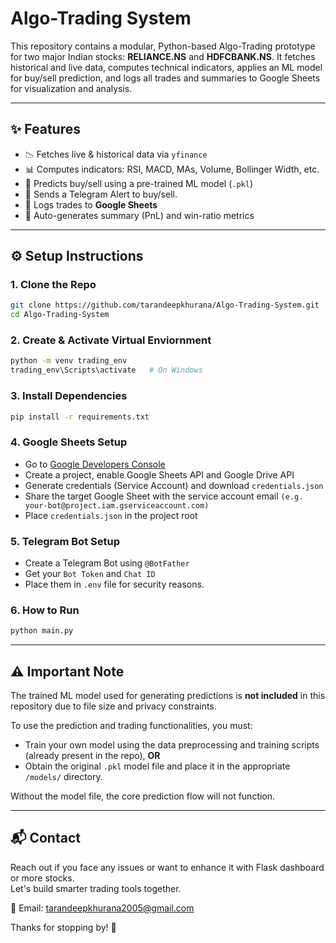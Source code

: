 # Algo-Trading System

This repository contains a modular, Python-based Algo-Trading prototype for two major Indian stocks: **RELIANCE.NS** and **HDFCBANK.NS**. It fetches historical and live data, computes technical indicators, applies an ML model for buy/sell prediction, and logs all trades and summaries to Google Sheets for visualization and analysis.

---

## ✨ Features

- 📉 Fetches live & historical data via `yfinance`
- 📊 Computes indicators: RSI, MACD, MAs, Volume, Bollinger Width, etc.
- 🤖 Predicts buy/sell using a pre-trained ML model (`.pkl`)
- 📢 Sends a Telegram Alert to buy/sell.
- 🧾 Logs trades to **Google Sheets**
- 🧮 Auto-generates summary (PnL) and win-ratio metrics

---

## ⚙️ Setup Instructions

### 1. Clone the Repo
```bash
git clone https://github.com/tarandeepkhurana/Algo-Trading-System.git
cd Algo-Trading-System
```
### 2. Create & Activate Virtual Enviornment
```bash
python -m venv trading_env
trading_env\Scripts\activate   # On Windows
```
### 3. Install Dependencies
```bash
pip install -r requirements.txt
```
### 4. Google Sheets Setup
- Go to [Google Developers Console](https://console.developers.google.com/)
- Create a project, enable Google Sheets API and Google Drive API
- Generate credentials (Service Account) and download `credentials.json`
- Share the target Google Sheet with the service account email `(e.g. your-bot@project.iam.gserviceaccount.com)`
- Place `credentials.json` in the project root
### 5. Telegram Bot Setup
- Create a Telegram Bot using `@BotFather`
- Get your `Bot Token` and `Chat ID`
- Place them in `.env` file for security reasons.
### 6. How to Run
```bash
python main.py
```
---
## ⚠️ Important Note

The trained ML model used for generating predictions is **not included** in this repository due to file size and privacy constraints. 

To use the prediction and trading functionalities, you must:
- Train your own model using the data preprocessing and training scripts (already present in the repo), **OR**
- Obtain the original `.pkl` model file and place it in the appropriate `/models/` directory.

Without the model file, the core prediction flow will not function.

---
## 📬 Contact
Reach out if you face any issues or want to enhance it with Flask dashboard or more stocks.  
Let's build smarter trading tools together.  

📧 Email: tarandeepkhurana2005@gmail.com

Thanks for stopping by! 🚀
